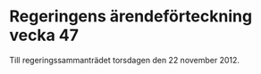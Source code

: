 # Regeringens ärendeförteckning vecka 47

Till regeringssammanträdet torsdagen den 22 november 2012\.
